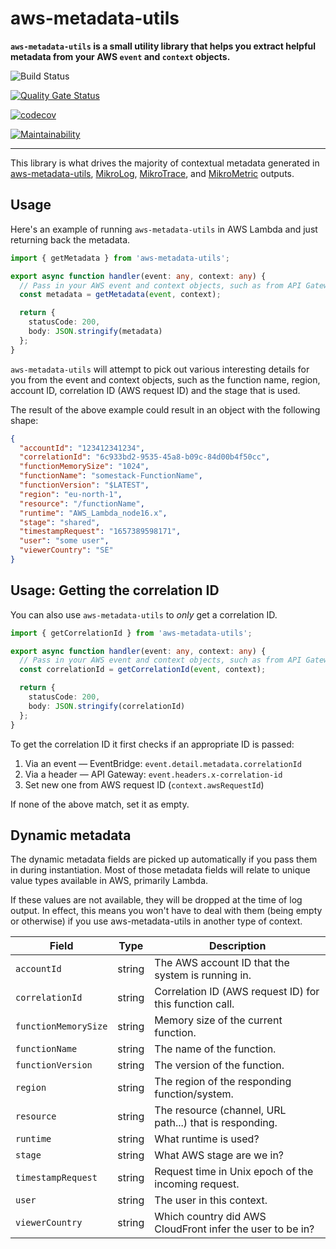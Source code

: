 # aws-metadata-utils

**`aws-metadata-utils` is a small utility library that helps you extract helpful metadata from your AWS `event` and `context` objects.**

![Build Status](https://github.com/mikaelvesavuori/aws-metadata-utils/workflows/main/badge.svg)

[![Quality Gate Status](https://sonarcloud.io/api/project_badges/measure?project=mikaelvesavuori_aws-metadata-utils&metric=alert_status)](https://sonarcloud.io/dashboard?id=mikaelvesavuori_aws-metadata-utils)

[![codecov](https://codecov.io/gh/mikaelvesavuori/aws-metadata-utils/branch/main/graph/badge.svg?token=S7D3RM9TO7)](https://codecov.io/gh/mikaelvesavuori/aws-metadata-utils)

[![Maintainability](https://api.codeclimate.com/v1/badges/2393e9aaabf3fc2022ce/maintainability)](https://codeclimate.com/github/mikaelvesavuori/aws-metadata-utils/maintainability)

---

This library is what drives the majority of contextual metadata generated in [aws-metadata-utils](https://github.com/mikaelvesavuori/aws-metadata-utils), [MikroLog](https://github.com/mikaelvesavuori/mikrolog), [MikroTrace](https://github.com/mikaelvesavuori/mikrotrace), and [MikroMetric](https://github.com/mikaelvesavuori/mikrometric) outputs.

## Usage

Here's an example of running `aws-metadata-utils` in AWS Lambda and just returning back the metadata.

```ts
import { getMetadata } from 'aws-metadata-utils';

export async function handler(event: any, context: any) {
  // Pass in your AWS event and context objects, such as from API Gateway
  const metadata = getMetadata(event, context);

  return {
    statusCode: 200,
    body: JSON.stringify(metadata)
  };
}
```

`aws-metadata-utils` will attempt to pick out various interesting details for you from the event and context objects, such as the function name, region, account ID, correlation ID (AWS request ID) and the stage that is used.

The result of the above example could result in an object with the following shape:

```json
{
  "accountId": "123412341234",
  "correlationId": "6c933bd2-9535-45a8-b09c-84d00b4f50cc",
  "functionMemorySize": "1024",
  "functionName": "somestack-FunctionName",
  "functionVersion": "$LATEST",
  "region": "eu-north-1",
  "resource": "/functionName",
  "runtime": "AWS_Lambda_node16.x",
  "stage": "shared",
  "timestampRequest": "1657389598171",
  "user": "some user",
  "viewerCountry": "SE"
}
```

## Usage: Getting the correlation ID

You can also use `aws-metadata-utils` to _only_ get a correlation ID.

```ts
import { getCorrelationId } from 'aws-metadata-utils';

export async function handler(event: any, context: any) {
  // Pass in your AWS event and context objects, such as from API Gateway
  const correlationId = getCorrelationId(event, context);

  return {
    statusCode: 200,
    body: JSON.stringify(correlationId)
  };
}
```

To get the correlation ID it first checks if an appropriate ID is passed:

1. Via an event — EventBridge: `event.detail.metadata.correlationId`
2. Via a header — API Gateway: `event.headers.x-correlation-id`
3. Set new one from AWS request ID (`context.awsRequestId`)

If none of the above match, set it as empty.

## Dynamic metadata

The dynamic metadata fields are picked up automatically if you pass them in during instantiation. Most of those metadata fields will relate to unique value types available in AWS, primarily Lambda.

If these values are not available, they will be dropped at the time of log output. In effect, this means you won't have to deal with them (being empty or otherwise) if you use aws-metadata-utils in another type of context.

| Field                | Type   | Description                                               |
| -------------------- | ------ | --------------------------------------------------------- |
| `accountId`          | string | The AWS account ID that the system is running in.         |
| `correlationId`      | string | Correlation ID (AWS request ID) for this function call.   |
| `functionMemorySize` | string | Memory size of the current function.                      |
| `functionName`       | string | The name of the function.                                 |
| `functionVersion`    | string | The version of the function.                              |
| `region`             | string | The region of the responding function/system.             |
| `resource`           | string | The resource (channel, URL path...) that is responding.   |
| `runtime`            | string | What runtime is used?                                     |
| `stage`              | string | What AWS stage are we in?                                 |
| `timestampRequest`   | string | Request time in Unix epoch of the incoming request.       |
| `user`               | string | The user in this context.                                 |
| `viewerCountry`      | string | Which country did AWS CloudFront infer the user to be in? |
